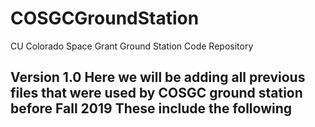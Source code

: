 # COSGCGroundStation
CU Colorado Space Grant Ground Station Code Repository

Version 1.0
Here we will be adding all previous files that were used by COSGC ground station before Fall 2019 These include the following
-